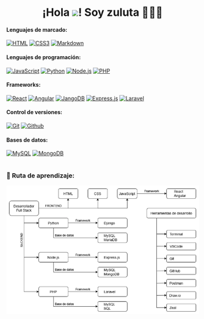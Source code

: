<h1 align="center"><b>¡Hola <img src="https://media.giphy.com/media/hvRJCLFzcasrR4ia7z/giphy.gif" width="35">! Soy zuluta 👨🏻‍💻</b></h1>

#### Lenguajes de marcado:

[![HTML](https://img.shields.io/badge/html5%20-%23E34F26.svg?&style=for-the-badge&logo=html5&logoColor=white&labelColor=101010)](#)
[![CSS3](https://img.shields.io/badge/css3%20-%231572B6.svg?&style=for-the-badge&logo=css3&logoColor=white&labelColor=101010)](#)
[![Markdown](https://img.shields.io/badge/markdown-%23000000.svg?&style=for-the-badge&logo=markdown&logoColor=white&labelColor=101010)](#)

#### Lenguajes de programación:

[![JavaScript](https://img.shields.io/badge/JavaScript-F7DF1E?style=for-the-badge&logo=javascript&logoColor=white&labelColor=101010)](#)
[![Python](https://img.shields.io/badge/python%20-%2314354C.svg?&style=for-the-badge&logo=python&logoColor=white)](#)
[![Node.js](https://img.shields.io/badge/node.js%20-%2343853D.svg?&style=for-the-badge&logo=node.js&logoColor=white&labelColor=101010)](#)
[![PHP](https://img.shields.io/badge/php-%23777BB4.svg?&style=for-the-badge&logo=php&logoColor=white&labelColor=101010)](#)

#### Frameworks:

[![React](https://img.shields.io/badge/react%20-%2320232a.svg?&style=for-the-badge&logo=react&logoColor=%2361DAFB&labelColor=101010)](#)
[![Angular](https://img.shields.io/badge/angular%20-%23DD0031.svg?&style=for-the-badge&logo=angular&logoColor=white&labelColor=101010)](#)
[![JangoDB](https://img.shields.io/badge/django%20-%23092E20.svg?&style=for-the-badge&logo=django&logoColor=white&labelColor=101010)](#)
[![Express.js](https://img.shields.io/badge/express.js%20-%23404d59.svg?&style=for-the-badge&labelColor=101010)](#)
[![Laravel](https://img.shields.io/badge/laravel%20-%23FF2D20.svg?&style=for-the-badge&logo=laravel&logoColor=white&labelColor=101010)](#)

#### Control de versiones:

[![Git](https://img.shields.io/badge/git%20-%23F05033.svg?&style=for-the-badge&logo=git&logoColor=white&labelColor=101010)](#)
[![Github](https://img.shields.io/badge/github%20-%23121011.svg?&style=for-the-badge&logo=github&logoColor=whit&logoColor=white&labelColor=101010)](#)

#### Bases de datos:
[![MySQL](https://img.shields.io/badge/mysql-%2300f.svg?&style=for-the-badge&logo=mysql&logoColor=white&labelColor=101010)](#)
[![MongoDB](https://img.shields.io/badge/MongoDB-%234ea94b.svg?&style=for-the-badge&logo=mongodb&logoColor=white&labelColor=101010)](#)
<br>
<br>

### 🎯 Ruta de aprendizaje:

[![GitHub Image](images/desarrollador_full_stack.png)](#)

